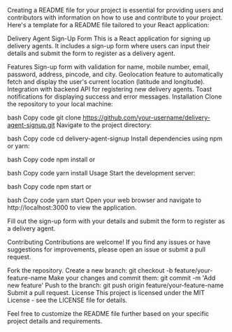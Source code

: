 
Creating a README file for your project is essential for providing users and contributors with information on how to use and contribute to your project. Here's a template for a README file tailored to your React application:

Delivery Agent Sign-Up Form
This is a React application for signing up delivery agents. It includes a sign-up form where users can input their details and submit the form to register as a delivery agent.

Features
Sign-up form with validation for name, mobile number, email, password, address, pincode, and city.
Geolocation feature to automatically fetch and display the user's current location (latitude and longitude).
Integration with backend API for registering new delivery agents.
Toast notifications for displaying success and error messages.
Installation
Clone the repository to your local machine:

bash
Copy code
git clone https://github.com/your-username/delivery-agent-signup.git
Navigate to the project directory:

bash
Copy code
cd delivery-agent-signup
Install dependencies using npm or yarn:

bash
Copy code
npm install
or

bash
Copy code
yarn install
Usage
Start the development server:

bash
Copy code
npm start
or

bash
Copy code
yarn start
Open your web browser and navigate to http://localhost:3000 to view the application.

Fill out the sign-up form with your details and submit the form to register as a delivery agent.

Contributing
Contributions are welcome! If you find any issues or have suggestions for improvements, please open an issue or submit a pull request.

Fork the repository.
Create a new branch: git checkout -b feature/your-feature-name
Make your changes and commit them: git commit -m 'Add new feature'
Push to the branch: git push origin feature/your-feature-name
Submit a pull request.
License
This project is licensed under the MIT License - see the LICENSE file for details.

Feel free to customize the README file further based on your specific project details and requirements.




